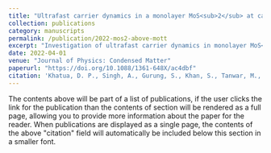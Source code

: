 ```yaml
---
title: "Ultrafast carrier dynamics in a monolayer MoS<sub>2</sub> at carrier densities well above Mott density"
collection: publications
category: manuscripts
permalink: /publication/2022-mos2-above-mott
excerpt: "Investigation of ultrafast carrier dynamics in monolayer MoS<sub>2</sub> at carrier densities far exceeding the Mott threshold, revealing fundamental excitonic behavior under extreme photoexcitation."
date: 2022-04-01
venue: "Journal of Physics: Condensed Matter"
paperurl: "https://doi.org/10.1088/1361-648X/ac4dbf"
citation: 'Khatua, D. P., Singh, A., Gurung, S., Khan, S., Tanwar, M., Kumar, R., and Jayabalan, J. (2022). "Ultrafast carrier dynamics in a monolayer MoS<sub>2</sub> at carrier densities well above Mott density." <i>Journal of Physics: Condensed Matter</i>, 34(15), 155401. https://doi.org/10.1088/1361-648X/ac4dbf'
---
```


The contents above will be part of a list of publications, if the user clicks the link for the publication than the contents of section will be rendered as a full page, allowing you to provide more information about the paper for the reader. When publications are displayed as a single page, the contents of the above "citation" field will automatically be included below this section in a smaller font.
